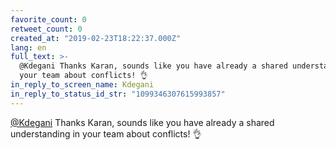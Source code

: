 ```yaml
---
favorite_count: 0
retweet_count: 0
created_at: "2019-02-23T18:22:37.000Z"
lang: en
full_text: >-
  @Kdegani Thanks Karan, sounds like you have already a shared understanding in
  your team about conflicts! 👌
in_reply_to_screen_name: Kdegani
in_reply_to_status_id_str: "1099346307615993857"
---
```


[@Kdegani](https://twitter.com/Kdegani) Thanks Karan, sounds like you have
already a shared understanding in your team about conflicts! 👌
